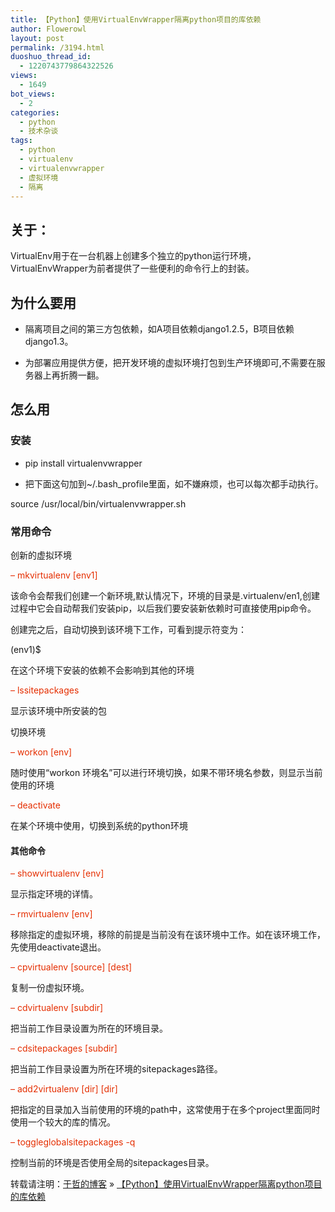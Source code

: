 ```yaml
---
title: 【Python】使用VirtualEnvWrapper隔离python项目的库依赖
author: Flowerowl
layout: post
permalink: /3194.html
duoshuo_thread_id:
  - 1220743779864322526
views:
  - 1649
bot_views:
  - 2
categories:
  - python
  - 技术杂谈
tags:
  - python
  - virtualenv
  - virtualenvwrapper
  - 虚拟环境
  - 隔离
---
```

## 关于：

VirtualEnv用于在一台机器上创建多个独立的python运行环境，VirtualEnvWrapper为前者提供了一些便利的命令行上的封装。

## 为什么要用

- 隔离项目之间的第三方包依赖，如A项目依赖django1.2.5，B项目依赖django1.3。

- 为部署应用提供方便，把开发环境的虚拟环境打包到生产环境即可,不需要在服务器上再折腾一翻。

## 怎么用

### 安装

- pip install virtualenvwrapper

- 把下面这句加到~/.bash_profile里面，如不嫌麻烦，也可以每次都手动执行。

source /usr/local/bin/virtualenvwrapper.sh

### 常用命令

创新的虚拟环境

<span style="color: #e52e00;"> &#8211; mkvirtualenv [env1]</span>

该命令会帮我们创建一个新环境,默认情况下，环境的目录是.virtualenv/en1,创建过程中它会自动帮我们安装pip，以后我们要安装新依赖时可直接使用pip命令。

创建完之后，自动切换到该环境下工作，可看到提示符变为：

(env1)$

在这个环境下安装的依赖不会影响到其他的环境

<span style="color: #e52e00;"> &#8211; lssitepackages</span>

显示该环境中所安装的包

切换环境

<span style="color: #e52e00;"> &#8211; workon [env]</span>

随时使用“workon 环境名”可以进行环境切换，如果不带环境名参数，则显示当前使用的环境

<span style="color: #e52e00;"> &#8211; deactivate</span>

在某个环境中使用，切换到系统的python环境

#### 其他命令

<span style="color: #e52e00;"> &#8211; showvirtualenv [env] </span>

显示指定环境的详情。

<span style="color: #e52e00;"> &#8211; rmvirtualenv [env] </span>

移除指定的虚拟环境，移除的前提是当前没有在该环境中工作。如在该环境工作，先使用deactivate退出。

<span style="color: #e52e00;"> &#8211; cpvirtualenv [source] [dest]</span>

复制一份虚拟环境。

<span style="color: #e52e00;"> &#8211; cdvirtualenv [subdir] </span>

把当前工作目录设置为所在的环境目录。

<span style="color: #e52e00;"> &#8211; cdsitepackages [subdir] </span>

把当前工作目录设置为所在环境的sitepackages路径。

<span style="color: #e52e00;"> &#8211; add2virtualenv [dir] [dir] </span>

把指定的目录加入当前使用的环境的path中，这常使用于在多个project里面同时使用一个较大的库的情况。

<span style="color: #e52e00;"> &#8211; toggleglobalsitepackages -q </span>

控制当前的环境是否使用全局的sitepackages目录。

<div id="xunlei_com_thunder_helper_plugin_d462f475-c18e-46be-bd10-327458d045bd">
</div>

转载请注明：[于哲的博客][1] &raquo; [【Python】使用VirtualEnvWrapper隔离python项目的库依赖][2]

 [1]: http://lazynight.me
 [2]: http://lazynight.me/3194.html
